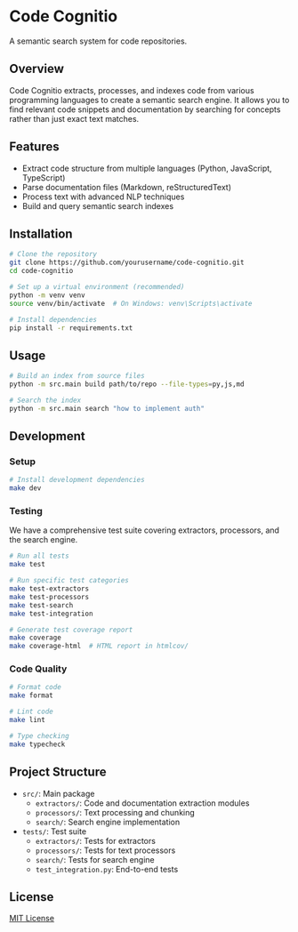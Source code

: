 # Code Cognitio

A semantic search system for code repositories.

## Overview

Code Cognitio extracts, processes, and indexes code from various programming languages to create a semantic search engine. It allows you to find relevant code snippets and documentation by searching for concepts rather than just exact text matches.

## Features

- Extract code structure from multiple languages (Python, JavaScript, TypeScript)
- Parse documentation files (Markdown, reStructuredText)
- Process text with advanced NLP techniques
- Build and query semantic search indexes

## Installation

```bash
# Clone the repository
git clone https://github.com/yourusername/code-cognitio.git
cd code-cognitio

# Set up a virtual environment (recommended)
python -m venv venv
source venv/bin/activate  # On Windows: venv\Scripts\activate

# Install dependencies
pip install -r requirements.txt
```

## Usage

```bash
# Build an index from source files
python -m src.main build path/to/repo --file-types=py,js,md

# Search the index
python -m src.main search "how to implement auth"
```

## Development

### Setup

```bash
# Install development dependencies
make dev
```

### Testing

We have a comprehensive test suite covering extractors, processors, and the search engine.

```bash
# Run all tests
make test

# Run specific test categories
make test-extractors
make test-processors
make test-search
make test-integration

# Generate test coverage report
make coverage
make coverage-html  # HTML report in htmlcov/
```

### Code Quality

```bash
# Format code
make format

# Lint code
make lint

# Type checking
make typecheck
```

## Project Structure

- `src/`: Main package
  - `extractors/`: Code and documentation extraction modules
  - `processors/`: Text processing and chunking
  - `search/`: Search engine implementation
- `tests/`: Test suite
  - `extractors/`: Tests for extractors
  - `processors/`: Tests for text processors
  - `search/`: Tests for search engine
  - `test_integration.py`: End-to-end tests

## License

[MIT License](LICENSE)
